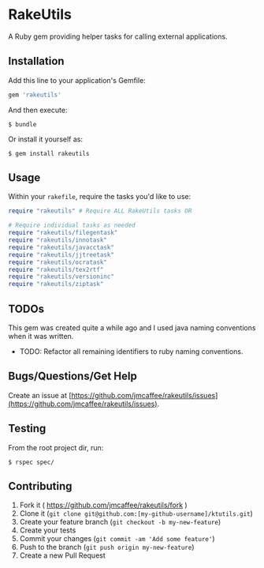 # RakeUtils

A Ruby gem providing helper tasks for calling external applications.

## Installation

Add this line to your application's Gemfile:

```ruby
gem 'rakeutils'
```

And then execute:

    $ bundle

Or install it yourself as:

    $ gem install rakeutils

## Usage

Within your `rakefile`, require the tasks you'd like to use:

```ruby
require "rakeutils" # Require ALL RakeUtils tasks OR

# Require individual tasks as needed
require "rakeutils/filegentask"
require "rakeutils/innotask"
require "rakeutils/javacctask"
require "rakeutils/jjtreetask"
require "rakeutils/ocratask"
require "rakeutils/tex2rtf"
require "rakeutils/versioninc"
require "rakeutils/ziptask"
```

## TODOs

This gem was created quite a while ago and I used java naming conventions when
it was written.

- TODO: Refactor all remaining identifiers to ruby naming conventions.


## Bugs/Questions/Get Help

Create an issue at [https://github.com/jmcaffee/rakeutils/issues](https://github.com/jmcaffee/rakeutils/issues).

## Testing

From the root project dir, run:

    $ rspec spec/

## Contributing

1. Fork it ( https://github.com/jmcaffee/rakeutils/fork )
2. Clone it (`git clone git@github.com:[my-github-username]/ktutils.git`)
3. Create your feature branch (`git checkout -b my-new-feature`)
4. Create your tests
5. Commit your changes (`git commit -am 'Add some feature'`)
6. Push to the branch (`git push origin my-new-feature`)
7. Create a new Pull Request

